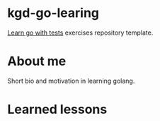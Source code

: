# kgd-go-learing

[Learn go with tests](https://quii.gitbook.io/learn-go-with-tests/) exercises repository template.

# About me

Short bio and motivation in learning golang.

# Learned lessons

